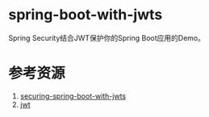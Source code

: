 # spring-boot-with-jwts
Spring Security结合JWT保护你的Spring Boot应用的Demo。

# 参考资源
1. [securing-spring-boot-with-jwts](https://auth0.com/blog/securing-spring-boot-with-jwts/)
1. [jwt](http://www.jwt.io/)
